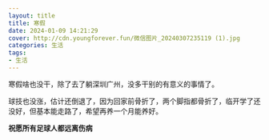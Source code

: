 ```yaml
---
layout: title
title: 寒假
date: 2024-01-09 14:21:29
cover: http://cdn.youngforever.fun/微信图片_20240307235119 (1).jpg
categories: 生活
tags:
- 生活
---
```


寒假啥也没干，除了去了躺深圳广州，没多干别的有意义的事情了。

球技也没涨，估计还倒退了，因为回家前骨折了，两个脚指都骨折了，临开学了还没好，但基本能走路了，希望再养一个月能养好。

**祝愿所有足球人都远离伤病**

